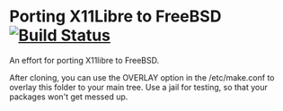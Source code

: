 # Porting X11Libre to FreeBSD [![Build Status](https://api.cirrus-ci.com/github/b-aaz/xlibre-ports.svg)](https://cirrus-ci.com/github/b-aaz/xlibre-ports)


An effort for porting X11libre to FreeBSD.

After cloning, you can use the OVERLAY option in the /etc/make.conf to overlay
this folder to your main tree. 
Use a jail for testing, so that your packages won't get messed up. 
